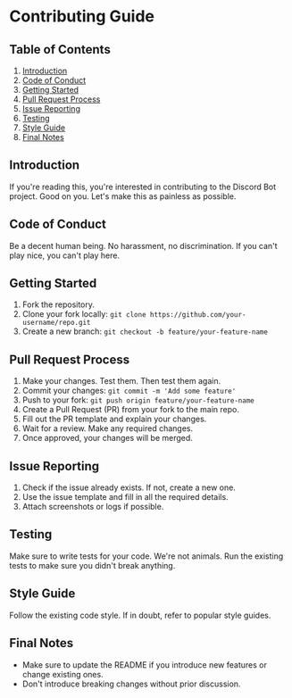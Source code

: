 # Contributing Guide

## Table of Contents
1. [Introduction](#introduction)
2. [Code of Conduct](#code-of-conduct)
3. [Getting Started](#getting-started)
4. [Pull Request Process](#pull-request-process)
5. [Issue Reporting](#issue-reporting)
6. [Testing](#testing)
7. [Style Guide](#style-guide)
8. [Final Notes](#final-notes)

## Introduction
If you're reading this, you're interested in contributing to the Discord Bot project. Good on you. Let's make this as painless as possible.

## Code of Conduct
Be a decent human being. No harassment, no discrimination. If you can't play nice, you can't play here.

## Getting Started
1. Fork the repository.
2. Clone your fork locally: `git clone https://github.com/your-username/repo.git`
3. Create a new branch: `git checkout -b feature/your-feature-name`

## Pull Request Process
1. Make your changes. Test them. Then test them again.
2. Commit your changes: `git commit -m 'Add some feature'`
3. Push to your fork: `git push origin feature/your-feature-name`
4. Create a Pull Request (PR) from your fork to the main repo.
5. Fill out the PR template and explain your changes.
6. Wait for a review. Make any required changes.
7. Once approved, your changes will be merged.

## Issue Reporting
1. Check if the issue already exists. If not, create a new one.
2. Use the issue template and fill in all the required details.
3. Attach screenshots or logs if possible.

## Testing
Make sure to write tests for your code. We're not animals. Run the existing tests to make sure you didn't break anything.

## Style Guide
Follow the existing code style. If in doubt, refer to popular style guides.

## Final Notes
- Make sure to update the README if you introduce new features or change existing ones.
- Don't introduce breaking changes without prior discussion.
